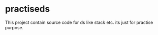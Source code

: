 # practiseds
This project contain source code for ds like stack etc. its just for practise purpose.
